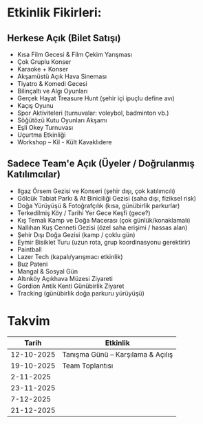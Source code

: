 # Etkinlik Fikirleri:

## Herkese Açık (Bilet Satışı)
- Kısa Film Gecesi & Film Çekim Yarışması
- Çok Gruplu Konser
- Karaoke + Konser
- Akşamüstü Açık Hava Sineması
- Tiyatro & Komedi Gecesi
- Bilinçaltı ve Algı Oyunları
- Gerçek Hayat Treasure Hunt (şehir içi ipuçlu define avı)
- Kaçış Oyunu
- Spor Aktiviteleri (turnuvalar: voleybol, badminton vb.)
- Söğütözü Kutu Oyunları Akşamı
- Eşli Okey Turnuvası
- Uçurtma Etkinliği
- Workshop – Kil - Kült Kavaklıdere

## Sadece Team'e Açık (Üyeler / Doğrulanmış Katılımcılar)
- Ilgaz Örsem Gezisi ve Konseri (şehir dışı, çok katılımcılı)
- Gölcük Tabiat Parkı & At Biniciliği Gezisi (saha dışı, fiziksel risk)
- Doğa Yürüyüşü & Fotoğrafçılık (kısa, günübirlik parkurlar)
- Terkedilmiş Köy / Tarihi Yer Gece Keşfi (gece?)
- Kış Temalı Kamp ve Doğa Macerası (çok günlük/konaklamalı)
- Nallıhan Kuş Cenneti Gezisi (özel saha erişimi / hassas alan)
- Şehir Dışı Doğa Gezisi (kamp / çoklu gün)
- Eymir Bisiklet Turu (uzun rota, grup koordinasyonu gerektirir)
- Paintball
- Lazer Tech (kapalı/yarışmacı etkinlik)
- Buz Pateni
- Mangal & Sosyal Gün
- Altınköy Açıkhava Müzesi Ziyareti
- Gordion Antik Kenti Günübirlik Ziyaret
- Tracking (günübirlik doğa parkuru yürüyüşü)



# Takvim
| Tarih       | Etkinlik                                  |
|-------------|-------------------------------------------|
| 12-10-2025  | Tanışma Günü – Karşılama & Açılış         |
| 19-10-2025  | Team Toplantısı |
| 2-11-2025  |  |
| 23-11-2025  |  |
| 7-12-2025   |  |
| 21-12-2025  |  |
